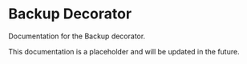 # Backup Decorator

Documentation for the Backup decorator.

This documentation is a placeholder and will be updated in the future.
